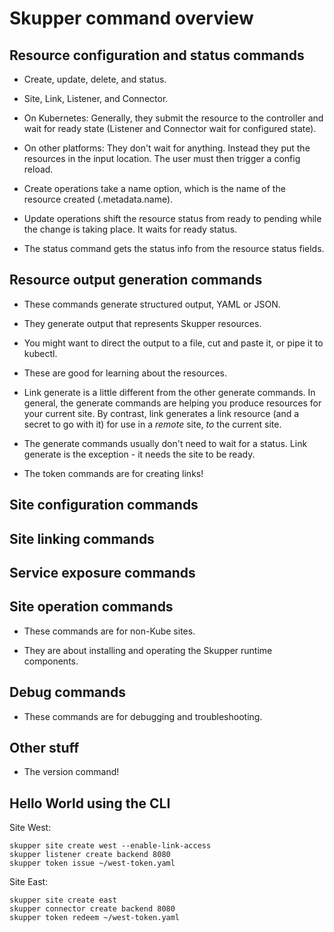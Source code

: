 # Skupper command overview

## Resource configuration and status commands

- Create, update, delete, and status.

- Site, Link, Listener, and Connector.

- On Kubernetes: Generally, they submit the resource to the controller
  and wait for ready state (Listener and Connector wait for configured
  state).

- On other platforms: They don't wait for anything.  Instead they put
  the resources in the input location.  The user must then trigger a
  config reload.

- Create operations take a name option, which is the name of the
  resource created (.metadata.name).

- Update operations shift the resource status from ready to pending
  while the change is taking place.  It waits for ready status.

- The status command gets the status info from the resource status
  fields.

## Resource output generation commands

- These commands generate structured output, YAML or JSON.

- They generate output that represents Skupper resources.

- You might want to direct the output to a file, cut and paste it, or
  pipe it to kubectl.

- These are good for learning about the resources.

- Link generate is a little different from the other generate
  commands.  In general, the generate commands are helping you produce
  resources for your current site.  By contrast, link generates a link
  resource (and a secret to go with it) for use in a *remote* site,
  *to* the current site.

- The generate commands usually don't need to wait for a status.  Link
  generate is the exception - it needs the site to be ready.

- The token commands are for creating links!

## Site configuration commands

## Site linking commands

## Service exposure commands

## Site operation commands

- These commands are for non-Kube sites.

- They are about installing and operating the Skupper runtime
  components.

## Debug commands

- These commands are for debugging and troubleshooting.

## Other stuff

- The version command!

## Hello World using the CLI

Site West:

~~~
skupper site create west --enable-link-access
skupper listener create backend 8080
skupper token issue ~/west-token.yaml
~~~

Site East:

~~~
skupper site create east
skupper connector create backend 8080
skupper token redeem ~/west-token.yaml
~~~
